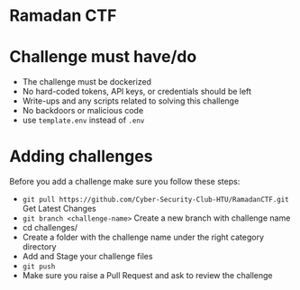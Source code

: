 # Ramadan CTF

# Challenge must have/do
- The challenge must be dockerized 
- No hard-coded tokens, API keys, or credentials should be left 
- Write-ups and any scripts related to solving this challenge 
- No backdoors or malicious code 
- use `template.env` instead of `.env` 

# Adding challenges
Before you add a challenge make sure you follow these steps:
- `git pull https://github.com/Cyber-Security-Club-HTU/RamadanCTF.git` Get Latest Changes 
- `git branch <challenge-name>` Create a new branch with challenge name
- cd challenges/<your-category>
- Create a folder with the challenge name under the right category directory
- Add and Stage your challenge files 
- `git push`
- Make sure you raise a Pull Request and ask to review the challenge
